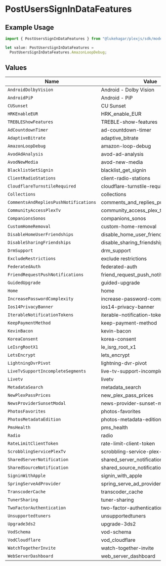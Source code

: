 # PostUsersSignInDataFeatures

## Example Usage

```typescript
import { PostUsersSignInDataFeatures } from "@lukehagar/plexjs/sdk/models/operations";

let value: PostUsersSignInDataFeatures =
  PostUsersSignInDataFeatures.AmazonLoopDebug;
```

## Values

| Name                                    | Value                                   |
| --------------------------------------- | --------------------------------------- |
| `AndroidDolbyVision`                    | Android - Dolby Vision                  |
| `AndroidPiP`                            | Android - PiP                           |
| `CUSunset`                              | CU Sunset                               |
| `HRKEnableEUR`                          | HRK_enable_EUR                          |
| `TREBLEShowFeatures`                    | TREBLE-show-features                    |
| `AdCountdownTimer`                      | ad-countdown-timer                      |
| `AdaptiveBitrate`                       | adaptive_bitrate                        |
| `AmazonLoopDebug`                       | amazon-loop-debug                       |
| `AvodAdAnalysis`                        | avod-ad-analysis                        |
| `AvodNewMedia`                          | avod-new-media                          |
| `BlacklistGetSignin`                    | blacklist_get_signin                    |
| `ClientRadioStations`                   | client-radio-stations                   |
| `CloudflareTurnstileRequired`           | cloudflare-turnstile-required           |
| `Collections`                           | collections                             |
| `CommentsAndRepliesPushNotifications`   | comments_and_replies_push_notifications |
| `CommunityAccessPlexTv`                 | community_access_plex_tv                |
| `CompanionsSonos`                       | companions_sonos                        |
| `CustomHomeRemoval`                     | custom-home-removal                     |
| `DisableHomeUserFriendships`            | disable_home_user_friendships           |
| `DisableSharingFriendships`             | disable_sharing_friendships             |
| `DrmSupport`                            | drm_support                             |
| `ExcludeRestrictions`                   | exclude restrictions                    |
| `FederatedAuth`                         | federated-auth                          |
| `FriendRequestPushNotifications`        | friend_request_push_notifications       |
| `GuidedUpgrade`                         | guided-upgrade                          |
| `Home`                                  | home                                    |
| `IncreasePasswordComplexity`            | increase-password-complexity            |
| `Ios14PrivacyBanner`                    | ios14-privacy-banner                    |
| `IterableNotificationTokens`            | iterable-notification-tokens            |
| `KeepPaymentMethod`                     | keep-payment-method                     |
| `KevinBacon`                            | kevin-bacon                             |
| `KoreaConsent`                          | korea-consent                           |
| `LeIsrgRootX1`                          | le_isrg_root_x1                         |
| `LetsEncrypt`                           | lets_encrypt                            |
| `LightningDvrPivot`                     | lightning-dvr-pivot                     |
| `LiveTvSupportIncompleteSegments`       | live-tv-support-incomplete-segments     |
| `Livetv`                                | livetv                                  |
| `MetadataSearch`                        | metadata_search                         |
| `NewPlexPassPrices`                     | new_plex_pass_prices                    |
| `NewsProviderSunsetModal`               | news-provider-sunset-modal              |
| `PhotosFavorites`                       | photos-favorites                        |
| `PhotosMetadataEdition`                 | photos-metadata-edition                 |
| `PmsHealth`                             | pms_health                              |
| `Radio`                                 | radio                                   |
| `RateLimitClientToken`                  | rate-limit-client-token                 |
| `ScrobblingServicePlexTv`               | scrobbling-service-plex-tv              |
| `SharedServerNotification`              | shared_server_notification              |
| `SharedSourceNotification`              | shared_source_notification              |
| `SigninWithApple`                       | signin_with_apple                       |
| `SpringServeAdProvider`                 | spring_serve_ad_provider                |
| `TranscoderCache`                       | transcoder_cache                        |
| `TunerSharing`                          | tuner-sharing                           |
| `TwoFactorAuthentication`               | two-factor-authentication               |
| `Unsupportedtuners`                     | unsupportedtuners                       |
| `Upgrade3ds2`                           | upgrade-3ds2                            |
| `VodSchema`                             | vod-schema                              |
| `VodCloudflare`                         | vod_cloudflare                          |
| `WatchTogetherInvite`                   | watch-together-invite                   |
| `WebServerDashboard`                    | web_server_dashboard                    |